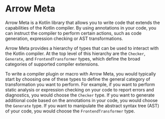 # Arrow Meta

Arrow Meta is a Kotlin library that allows you to write code that extends the capabilities of the Kotlin compiler. 
By using annotations in your code, you can instruct the compiler to perform certain actions, such as code generation, expression checking or AST transformations.

Arrow Meta provides a hierarchy of types that can be used to interact with the Kotlin compiler. At the top level of this hierarchy are the `Checker`, `Generate`, and `FrontendTransformer` types, which define the broad categories of supported compiler extensions.

To write a compiler plugin or macro with Arrow Meta, you would typically start by choosing one of these types to define the general category of transformation you want to perform. For example, if you want to perform static analysis or expression checking on your code to report errors and diagnostics, you would choose the `Checker` type. If you want to generate additional code based on the annotations in your code, you would choose the `Generate` type. If you want to manipulate the abstract syntax tree (AST) of your code, you would choose the `FrontendTransformer` type.

